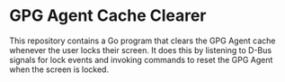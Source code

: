 # GPG Agent Cache Clearer

This repository contains a Go program that clears the GPG Agent cache whenever the user locks their screen. It does this by listening to D-Bus signals for lock events and invoking commands to reset the GPG Agent when the screen is locked.

